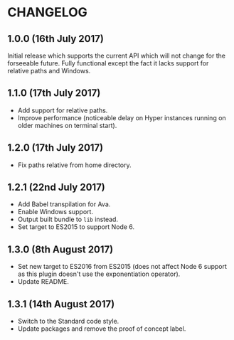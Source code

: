 # CHANGELOG

## 1.0.0 (16th July 2017)

Initial release which supports the current API which will not change for the forseeable future. Fully functional except the fact it lacks support for relative paths and Windows.

## 1.1.0 (17th July 2017)

- Add support for relative paths.
- Improve performance (noticeable delay on Hyper instances running on older machines on terminal start).

## 1.2.0 (17th July 2017)

- Fix paths relative from home directory.

## 1.2.1 (22nd July 2017)

- Add Babel transpilation for Ava.
- Enable Windows support.
- Output built bundle to `lib` instead.
- Set target to ES2015 to support Node 6.

## 1.3.0 (8th August 2017)

- Set new target to ES2016 from ES2015 (does not affect Node 6 support as this plugin doesn't use the exponentiation operator).
- Update README.

## 1.3.1 (14th August 2017)

- Switch to the Standard code style.
- Update packages and remove the proof of concept label.
